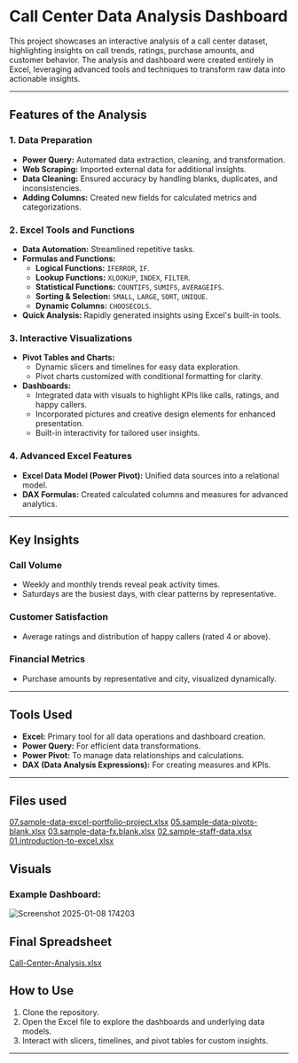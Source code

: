 # Call Center Data Analysis Dashboard

This project showcases an interactive analysis of a call center dataset, highlighting insights on call trends, ratings, purchase amounts, and customer behavior. The analysis and dashboard were created entirely in Excel, leveraging advanced tools and techniques to transform raw data into actionable insights.

---

## Features of the Analysis

### 1. **Data Preparation**
- **Power Query:** Automated data extraction, cleaning, and transformation.
- **Web Scraping:** Imported external data for additional insights.
- **Data Cleaning:** Ensured accuracy by handling blanks, duplicates, and inconsistencies.
- **Adding Columns:** Created new fields for calculated metrics and categorizations.

### 2. **Excel Tools and Functions**
- **Data Automation:** Streamlined repetitive tasks.
- **Formulas and Functions:**
  - **Logical Functions:** `IFERROR`, `IF`.
  - **Lookup Functions:** `XLOOKUP`, `INDEX`, `FILTER`.
  - **Statistical Functions:** `COUNTIFS`, `SUMIFS`, `AVERAGEIFS`.
  - **Sorting & Selection:** `SMALL`, `LARGE`, `SORT`, `UNIQUE`.
  - **Dynamic Columns:** `CHOOSECOLS`.
- **Quick Analysis:** Rapidly generated insights using Excel's built-in tools.

### 3. **Interactive Visualizations**
- **Pivot Tables and Charts:**
  - Dynamic slicers and timelines for easy data exploration.
  - Pivot charts customized with conditional formatting for clarity.
- **Dashboards:**
  - Integrated data with visuals to highlight KPIs like calls, ratings, and happy callers.
  - Incorporated pictures and creative design elements for enhanced presentation.
  - Built-in interactivity for tailored user insights.

### 4. **Advanced Excel Features**
- **Excel Data Model (Power Pivot):** Unified data sources into a relational model.
- **DAX Formulas:** Created calculated columns and measures for advanced analytics.

---

## Key Insights

### **Call Volume**
- Weekly and monthly trends reveal peak activity times.
- Saturdays are the busiest days, with clear patterns by representative.

### **Customer Satisfaction**
- Average ratings and distribution of happy callers (rated 4 or above).

### **Financial Metrics**
- Purchase amounts by representative and city, visualized dynamically.

---

## Tools Used
- **Excel:** Primary tool for all data operations and dashboard creation.
- **Power Query:** For efficient data transformations.
- **Power Pivot:** To manage data relationships and calculations.
- **DAX (Data Analysis Expressions):** For creating measures and KPIs.

---

## Files used
[07.sample-data-excel-portfolio-project.xlsx](https://github.com/user-attachments/files/18349105/07.sample-data-excel-portfolio-project.xlsx)
[05.sample-data-pivots-blank.xlsx](https://github.com/user-attachments/files/18349104/05.sample-data-pivots-blank.xlsx)
[03.sample-data-fx.blank.xlsx](https://github.com/user-attachments/files/18349103/03.sample-data-fx.blank.xlsx)
[02.sample-staff-data.xlsx](https://github.com/user-attachments/files/18349101/02.sample-staff-data.xlsx)
[01.introduction-to-excel.xlsx](https://github.com/user-attachments/files/18349149/01.introduction-to-excel.xlsx)


## Visuals

### Example Dashboard:
![Screenshot 2025-01-08 174203](https://github.com/user-attachments/assets/4b997e4f-e656-471e-b690-6befcff9964c)

## Final Spreadsheet


[Call-Center-Analysis.xlsx](https://github.com/user-attachments/files/18349274/Call-Center-Analysis.xlsx)

## How to Use
1. Clone the repository.
2. Open the Excel file to explore the dashboards and underlying data models.
3. Interact with slicers, timelines, and pivot tables for custom insights.

---


